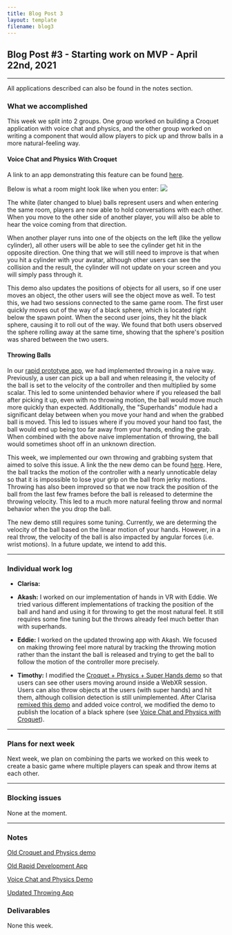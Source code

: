 ```yaml
---
title: Blog Post 3
layout: template
filename: blog3
---
```


## Blog Post #3 - Starting work on MVP - April 22nd, 2021

<hr>

All applications described can also be found in the notes section.

### What we accomplished

This week we split into 2 groups. One group worked on building a Croquet application with voice chat and physics, and the other group worked on writing a component that would allow players to pick up and throw balls in a more natural-feeling way.

#### Voice Chat and Physics With Croquet

A link to an app demonstrating this feature can be found [here](https://cate-edit.glitch.me/).

Below is what a room might look like when you enter: ![](https://i.imgur.com/eEkOU8S.png)

The white (later changed to blue) balls represent users and when entering the same room, players are now able to hold conversations with each other. When you move to the other side of another player, you will also be able to hear the voice coming from that direction.

When another player runs into one of the objects on the left (like the yellow cylinder), all other users will be able to see the cylinder get hit in the opposite direction. One thing that we will still need to improve is that when you hit a cylinder with your avatar, although other users can see the collision and the result, the cylinder will not update on your screen and you will simply pass through it.

This demo also updates the positions of objects for all users, so if one user moves an object, the other users will see the object move as well. To test this, we had two sessions connected to the same game room. The first user quickly moves out of the way of a black sphere, which is located right below the spawn point. When the second user joins, they hit the black sphere, causing it to roll out of the way. We found that both users observed the sphere rolling away at the same time, showing that the sphere's position was shared between the two users.

#### Throwing Balls

In our [rapid prototype app](https://aba1.glitch.me/), we had implemented throwing in a naive way. Previously, a user can pick up a ball and when releasing it, the velocity of the ball is set to the velocity of the controller and then multiplied by some scalar. This led to some unintended behavior where if you released the ball after picking it up, even with no throwing motion, the ball would move much more quickly than expected. Additionally, the "Superhands" module had a significant delay between when you move your hand and when the grabbed ball is moved. This led to issues where if you moved your hand too fast, the ball would end up being too far away from your hands, ending the grab. When combined with the above naive implementation of throwing, the ball would sometimes shoot off in an unknown direction.

This week, we implemented our own throwing and grabbing system that aimed to solve this issue. A link the the new demo can be found [here](https://aaqq.glitch.me/). Here, the ball tracks the motion of the controller with a nearly unnoticable delay so that it is impossible to lose your grip on the ball from jerky motions. Throwing has also been improved so that we now track the position of the ball from the last few frames before the ball is released to determine the throwing velocity. This led to a much more natural feeling throw and normal behavior when the you drop the ball.

The new demo still requires some tuning. Currently, we are determing the velocity of the ball based on the linear motion of your hands. However, in a real throw, the velocity of the ball is also impacted by angular forces (i.e. wrist motions). In a future update, we intend to add this.

<hr>

### Individual work log

- **Clarisa:**

- **Akash:** I worked on our implementation of hands in VR with Eddie. We tried various different implementations of tracking the position of the ball and hand and using it for throwing to get the most natural feel. It still requires some fine tuning but the throws already feel much better than with superhands.

- **Eddie:** I worked on the updated throwing app with Akash. We focused on making throwing feel more natural by tracking the throwing motion rather than the instant the ball is released and trying to get the ball to follow the motion of the controller more precisely.

- **Timothy:** I modified the [Croquet + Physics + Super Hands demo](https://super-hands-croquet.glitch.me/) so that users can see other users moving around inside a WebXR session. Users can also throw objects at the users (with super hands) and hit them, although collision detection is still unimplemented. After Clarisa [remixed this demo](https://cate-edit.glitch.me/) and added voice control, we modified the demo to publish the location of a black sphere (see [Voice Chat and Physics with Croquet](#voice-chat-and-physics-with-croquet)).

<hr>

### Plans for next week

Next week, we plan on combining the parts we worked on this week to create a basic game where multiple players can speak and throw items at each other.

<hr>

### Blocking issues

None at the moment.

<hr>

### Notes

[Old Croquet and Physics demo](https://super-hands-croquet.glitch.me/)

[Old Rapid Development App](https://aba1.glitch.me/)

[Voice Chat and Physics Demo](https://cate-edit.glitch.me/)

[Updated Throwing App](https://aaqq.glitch.me/)


### Delivarables

None this week.
